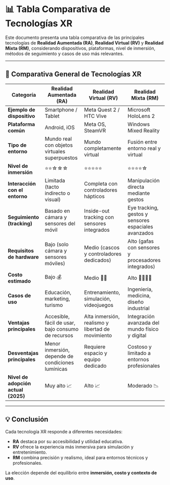 # 📊 Tabla Comparativa de Tecnologías XR

Este documento presenta una tabla comparativa de las principales tecnologías de **Realidad Aumentada (RA)**, **Realidad Virtual (RV)** y **Realidad Mixta (RM)**, considerando dispositivos, plataformas, nivel de inmersión, métodos de seguimiento y casos de uso más relevantes.

---

## 🧠 Comparativa General de Tecnologías XR

| Categoría | Realidad Aumentada (RA) | Realidad Virtual (RV) | Realidad Mixta (RM) |
|------------|--------------------------|------------------------|----------------------|
| **Ejemplo de dispositivo** | Smartphone / Tablet | Meta Quest 2 / HTC Vive | Microsoft HoloLens 2 |
| **Plataforma común** | Android, iOS | Meta OS, SteamVR | Windows Mixed Reality |
| **Tipo de entorno** | Mundo real con objetos virtuales superpuestos | Mundo completamente virtual | Fusión entre entorno real y virtual |
| **Nivel de inmersión** | ⭐⭐☆☆☆ | ⭐⭐⭐⭐⭐ | ⭐⭐⭐⭐☆ |
| **Interacción con el entorno** | Limitada (tacto indirecto o visual) | Completa con controladores hápticos | Manipulación directa mediante gestos |
| **Seguimiento (tracking)** | Basado en cámara y sensores del móvil | Inside-out tracking con sensores integrados | Eye tracking, gestos y sensores espaciales avanzados |
| **Requisitos de hardware** | Bajo (solo cámara y sensores móviles) | Medio (cascos y controladores dedicados) | Alto (gafas con sensores y procesadores integrados) |
| **Costo estimado** | Bajo 💰 | Medio 💸💸 | Alto 💸💸💸💸 |
| **Casos de uso** | Educación, marketing, turismo | Entrenamiento, simulación, videojuegos | Ingeniería, medicina, diseño industrial |
| **Ventajas principales** | Accesible, fácil de usar, bajo consumo de recursos | Alta inmersión, realismo y libertad de movimiento | Integración avanzada del mundo físico y digital |
| **Desventajas principales** | Menor inmersión, depende de condiciones lumínicas | Requiere espacio y equipo dedicado | Costoso y limitado a entornos profesionales |
| **Nivel de adopción actual (2025)** | Muy alto 📈 | Alto 📈 | Moderado 📉 |

---

## 💡 Conclusión

Cada tecnología XR responde a diferentes necesidades:
- **RA** destaca por su accesibilidad y utilidad educativa.  
- **RV** ofrece la experiencia más inmersiva para simulación y entretenimiento.  
- **RM** combina precisión y realismo, ideal para entornos técnicos y profesionales.

La elección depende del equilibrio entre **inmersión, costo y contexto de uso**.
